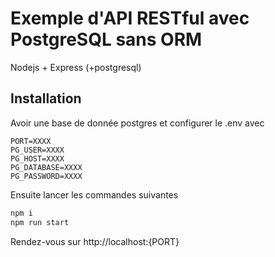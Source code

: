 # Exemple d'API RESTful avec PostgreSQL sans ORM

Nodejs + Express (+postgresql)

## Installation

Avoir une base de donnée postgres et configurer le .env avec 
```
PORT=XXXX
PG_USER=XXXX
PG_HOST=XXXX
PG_DATABASE=XXXX
PG_PASSWORD=XXXX
```

Ensuite lancer les commandes suivantes
```bash
npm i
npm run start
```

Rendez-vous sur http://localhost:{PORT}

<!-- ps : regardez le projet "tp1SQL" pour voir comment créer la base de donnée
 -->
